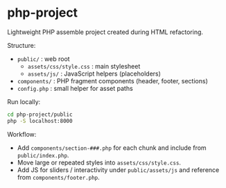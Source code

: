 # php-project

Lightweight PHP assemble project created during HTML refactoring.

Structure:
- `public/` : web root
  - `assets/css/style.css` : main stylesheet
  - `assets/js/` : JavaScript helpers (placeholders)
- `components/` : PHP fragment components (header, footer, sections)
- `config.php` : small helper for asset paths

Run locally:

```bash
cd php-project/public
php -S localhost:8000
```

Workflow:
- Add `components/section-###.php` for each chunk and include from `public/index.php`.
- Move large or repeated styles into `assets/css/style.css`.
- Add JS for sliders / interactivity under `public/assets/js` and reference from `components/footer.php`.
